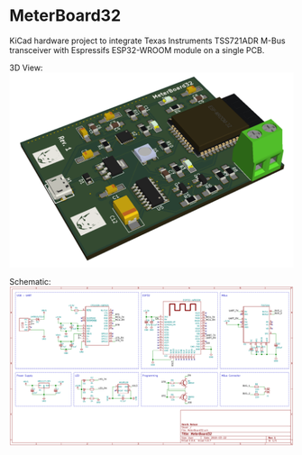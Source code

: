 # MeterBoard32
KiCad hardware project to integrate Texas Instruments TSS721ADR M-Bus transceiver with Espressifs ESP32-WROOM module on a single PCB.

3D View:
![MeterBoard32 PCB 3D View](https://github.com/henriknelson/MeterBoard32/blob/master/Images/MeterBoard32.png?raw=true)

Schematic:
![MeterBoard32 Schematic](https://github.com/henriknelson/MeterBoard32/blob/master/Images/MeterBoard32_schematic.png?raw=true)
